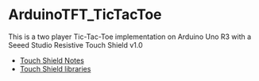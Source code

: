 # ArduinoTFT_TicTacToe

This is a two player Tic-Tac-Toe implementation on Arduino Uno R3 with a Seeed Studio Resistive Touch Shield v1.0

* [Touch Shield Notes](http://wiki.seeedstudio.com/wiki/2.8''_TFT_Touch_Shield_V1.0)
* [Touch Shield libraries](https://github.com/Seeed-Studio/TFT_Touch_Shield_V1)
